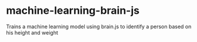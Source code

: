 # machine-learning-brain-js
Trains a machine learning model using brain.js to identify a person based on his height and weight
